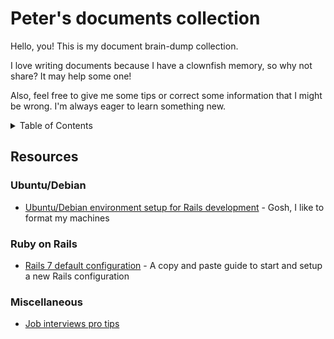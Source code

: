 # Peter's documents collection

Hello, you! This is my document brain-dump collection.

I love writing documents because I have a clownfish memory, so why not share? It may help some one!

Also, feel free to give me some tips or correct some information that I might be wrong. I'm always eager to learn something new.


<details>
  <summary>Table of Contents</summary>
  <ol>
    <li>
      <a href="#ubuntu-debian">Ubuntu/Debian</a>
        <ul>
          <a href="#ubuntu-local">Penguin environment setup for Rails development</a>
        </ul>
      <a href="#ruby-on-rails">Ruby on Rails</a>
        <ul>
          <a href="">Rails 7 default configuration</a>
        </ul>
      <a href="#interviews">interviews</a>
    </li>
  </ol>
</details>

## Resources

### Ubuntu/Debian
<div id="#ubuntu-debian"></div>

- [Ubuntu/Debian environment setup for Rails development](https://github.com/PeterDev-89/peter-docs-collection/blob/main/debian-rails-develop-environment.md) - Gosh, I like to format my machines
<div id="#ubuntu-local"></div>

### Ruby on Rails
<div id="#ruby-on-rails"></div>

- [Rails 7 default configuration](https://github.com/PeterDev-89/peter-docs-collection/blob/main/rail-default-config.md) - A copy and paste guide to start and setup a new Rails configuration

### Miscellaneous

- [Job interviews pro tips](https://github.com/petebarbosa/peter-docs-collection/blob/main/job-interview-pro-tips.md)
<div id="#interviews"></div>
